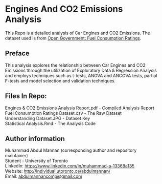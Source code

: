 # Engines And CO2 Emissions Analysis

This Repo is a detailed analysis of Car Engines and CO2 Emissions. The dataset used is from [Open Government: Fuel Consumption Ratings](https://open.canada.ca/data/en/dataset/98f1a129-f628-4ce4-b24d-6f16bf24dd64). 

## Preface
This analysis explores the relationship between Car Engines and CO2 Emissions through the utilization of Exploratory Data & Regression Analysis and employs techniques such as t-tests, ANOVA and ANCOVA tests, partial F-tests and model selection and validation techniques. 

## Files In Repo:
Engines & CO2 Emissions Analysis Report.pdf - Compiled Analysis Report <br />
Fuel Consumption Ratings Dataset.csv - The Raw Dataset <br />
Understanding Dataset.JPG - Dataset Key <br />
Statistical Analysis.Rmd - The Analysis Code <br />

## Author information
Muhammad Abdul Mannan (corresponding author and repository maintainer) <br />
Student - University of Toronto <br />
LinkedIn: https://www.linkedin.com/in/muhammad-a-13368a135 <br />
Website: http://individual.utoronto.ca/abdulmannan/ <br />
Email: abdulmannancomp@gmail.com <br />
